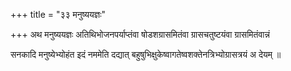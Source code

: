 +++
title = "३३ मनुष्ययज्ञः"

+++
अथ मनुष्ययज्ञः अतिथिभोजनपर्याप्तंवा षोडशग्रासमितंवा ग्रासचतुष्टयंवा ग्रासमितंवान्नं

सनकादि मनुष्येभ्योहंत इदं नममेति दद्यात् बहुषुभिक्षुकेष्वागतेष्वशक्तेनत्रिभ्योग्रासत्रयं अ देयम् ॥
